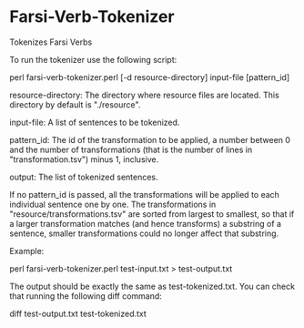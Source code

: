 Farsi-Verb-Tokenizer
====================

Tokenizes Farsi Verbs

To run the tokenizer use the following script:

perl farsi-verb-tokenizer.perl [-d resource-directory] input-file [pattern_id]

resource-directory:
	The directory where resource files are located. This directory by default is "./resource". 

input-file:
	A list of sentences to be tokenized.

pattern_id:
	 The id of the transformation to be applied, a number between 0 and the number of transformations (that is the number of lines in "transformation.tsv") minus 1, inclusive.
	 
output:
	The list of tokenized sentences.
	
If no pattern_id is passed, all the transformations will be applied to each individual sentence one by one. 
The transformations in "resource/transformations.tsv" are sorted from largest to smallest, so that if a larger transformation matches (and hence transforms) a substring of a sentence, smaller transformations could no longer affect that substring. 

Example:

perl farsi-verb-tokenizer.perl test-input.txt > test-output.txt

The output should be exactly the same as test-tokenized.txt. You can check that running the following diff command:

diff test-output.txt test-tokenized.txt


